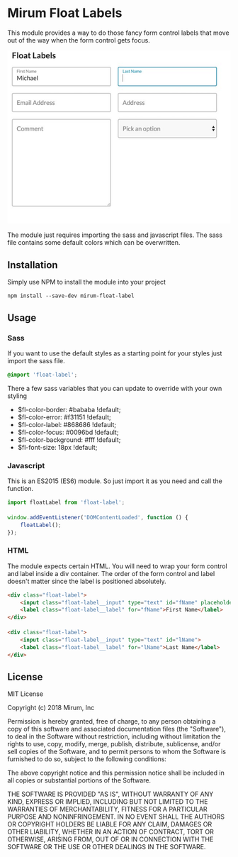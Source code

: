 # Mirum Float Labels

This module provides a way to do those fancy form control labels that move out of the way when the form control gets focus.

![float-label example image](float_label_example.jpg)

The module just requires importing the sass and javascript files. The sass file contains some default colors which can be overwritten.

## Installation

Simply use NPM to install the module into your project

```
npm install --save-dev mirum-float-label
```

## Usage

### Sass

If you want to use the default styles as a starting point for your styles just import the sass file.

```scss
@import 'float-label';
```

There a few sass variables that you can update to override with your own styling

* $fl-color-border: #bababa !default;
* $fl-color-error: #f31151 !default;
* $fl-color-label: #868686 !default;
* $fl-color-focus: #0096bd !default;
* $fl-color-background: #fff !default;
* $fl-font-size: 18px !default;

### Javascript

This is an ES2015 (ES6) module. So just import it as you need and call the function.

```javascript
import floatLabel from 'float-label';

window.addEventListener('DOMContentLoaded', function () {
    floatLabel();
});
```

### HTML

The module expects certain HTML. You will need to wrap your form control and label inside a div container. The order of the form control and label doesn't matter since the label is positioned absolutely.

```html
<div class="float-label">
    <input class="float-label__input" type="text" id="fName" placeholder="First Name">
    <label class="float-label__label" for="fName">First Name</label>
</div>

<div class="float-label">
    <input class="float-label__input" type="text" id="lName">
    <label class="float-label__label" for="lName">Last Name</label>
</div>
```

## License

MIT License

Copyright (c) 2018 Mirum, Inc

Permission is hereby granted, free of charge, to any person obtaining a copy
of this software and associated documentation files (the "Software"), to deal
in the Software without restriction, including without limitation the rights
to use, copy, modify, merge, publish, distribute, sublicense, and/or sell
copies of the Software, and to permit persons to whom the Software is
furnished to do so, subject to the following conditions:

The above copyright notice and this permission notice shall be included in all
copies or substantial portions of the Software.

THE SOFTWARE IS PROVIDED "AS IS", WITHOUT WARRANTY OF ANY KIND, EXPRESS OR
IMPLIED, INCLUDING BUT NOT LIMITED TO THE WARRANTIES OF MERCHANTABILITY,
FITNESS FOR A PARTICULAR PURPOSE AND NONINFRINGEMENT. IN NO EVENT SHALL THE
AUTHORS OR COPYRIGHT HOLDERS BE LIABLE FOR ANY CLAIM, DAMAGES OR OTHER
LIABILITY, WHETHER IN AN ACTION OF CONTRACT, TORT OR OTHERWISE, ARISING FROM,
OUT OF OR IN CONNECTION WITH THE SOFTWARE OR THE USE OR OTHER DEALINGS IN THE
SOFTWARE.

